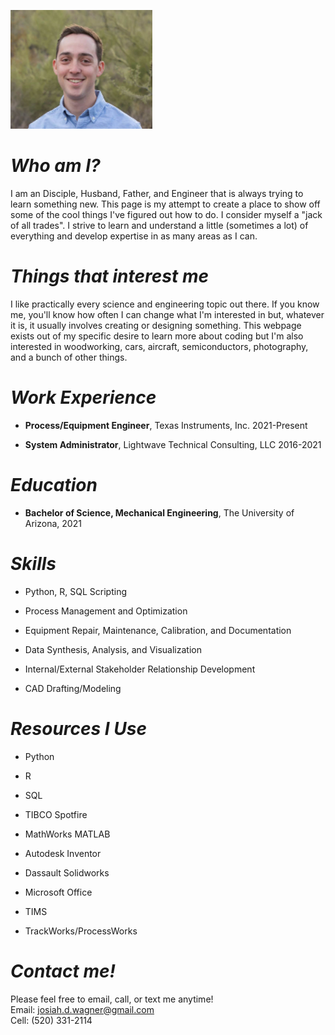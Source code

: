 
![Me](/pfp.PNG "Me, with a beautifully blurred Palo Verde tree in the background")

# _Who am I?_

I am an Disciple, Husband, Father, and Engineer that is always trying to learn something new. This page is my attempt to
create a place to show off some of the cool things I've figured out how to do. I consider myself a "jack of all trades". 
I strive to learn and understand a little (sometimes a lot) of everything and develop expertise in as many areas as I can.

# _Things that interest me_

I like practically every science and engineering topic out there. If you know me, you'll know how often I can change what
I'm interested in but, whatever it is, it usually involves creating or designing something. This webpage exists out of my
specific desire to learn more about coding but I'm also interested in woodworking, cars, aircraft, semiconductors, 
photography, and a bunch of other things.

# _Work Experience_

- **Process/Equipment Engineer**, Texas Instruments, Inc. 2021-Present

- **System Administrator**, Lightwave Technical Consulting, LLC 2016-2021

# _Education_

- **Bachelor of Science, Mechanical Engineering**, The University of Arizona, 2021

# _Skills_

- Python, R, SQL Scripting

- Process Management and Optimization

- Equipment Repair, Maintenance, Calibration, and Documentation

- Data Synthesis, Analysis, and Visualization

- Internal/External Stakeholder Relationship Development

- CAD Drafting/Modeling

# _Resources I Use_

- Python

- R

- SQL

- TIBCO Spotfire

- MathWorks MATLAB

- Autodesk Inventor

- Dassault Solidworks

- Microsoft Office

- TIMS

- TrackWorks/ProcessWorks

# _Contact me!_

Please feel free to email, call, or text me anytime!  
Email: josiah.d.wagner@gmail.com  
Cell: (520) 331-2114